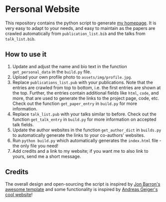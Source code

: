 # Personal Website

This repository contains the python script to generate [my homepage](https://wangzhihua520.github.io/). It is very easy to adapt to your needs, and easy to maintain as the papers are crawled automatically from `publication_list.bib` and the talks from `talk_list.bib`.

## How to use it
1. Update and adjust the name and bio text in the function `get_personal_data` in the `build.py` file.
2. Upload your own profile photo to `assets/img/profile.jpg`.
3. Replace `publications_list.pub` with your publications. Note that the entries are crawled from top to bottom, i.e. the first entries are shown at the top. Further, the entries contain additional fields like `html`, `code`, and more, that are used to generate the links to the project page, code, etc. Check out the function `get_paper_entry` in `build.py` for more information.
4. Replace `talk_list.pub` with your talks similar to before. Check out the function `get_talk_entry` in `build.py` for more information on accepted talk fields.
5. Update the author websites in the function `get_author_dict` in `builds.py` to automatically generate the links to your co-authors' websites.
6. Run `python build.py` which automatically generates the `index.html` file - the only file you need!
7. Add credits and a link to my website; if you want me to also link to yours, send me a short message.

## Credits

The overall design and open-sourcing the script is inspired by [Jon Barron's awesome template](https://jonbarron.info/) and some functionality is inspired by [Andreas Geiger's cool website](https://cvlibs.net)!
